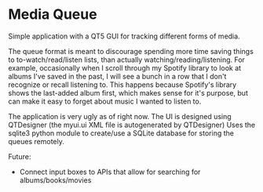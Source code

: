 # Media Queue
Simple application with a QT5 GUI for tracking different forms of media.

The queue format is meant to discourage spending more time saving things to to-watch/read/listen lists, than actually watching/reading/listening. For example, occasionally when I scroll through my Spotify library to look at albums I've saved in the past, I will see a bunch in a row that I don't recognize or recall listening to. This happens because Spotify's library shows the last-added album first, which makes sense for it's purpose, but can make it easy to forget about music I wanted to listen to.

The application is very ugly as of right now.
The UI is designed using QTDesigner (the myui.ui XML file is autogenerated by QTDesigner)
Uses the sqlite3 python module to create/use a SQLite database for storing the queues remotely.

Future:
- Connect input boxes to APIs that allow for searching for albums/books/movies